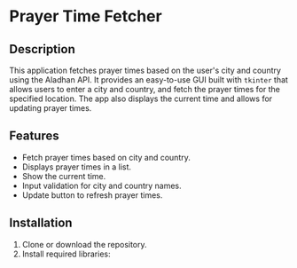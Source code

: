 # Prayer Time Fetcher

## Description
This application fetches prayer times based on the user's city and country using the Aladhan API. It provides an easy-to-use GUI built with `tkinter` that allows users to enter a city and country, and fetch the prayer times for the specified location. The app also displays the current time and allows for updating prayer times.

## Features
- Fetch prayer times based on city and country.
- Displays prayer times in a list.
- Show the current time.
- Input validation for city and country names.
- Update button to refresh prayer times.

## Installation
1. Clone or download the repository.
2. Install required libraries:
